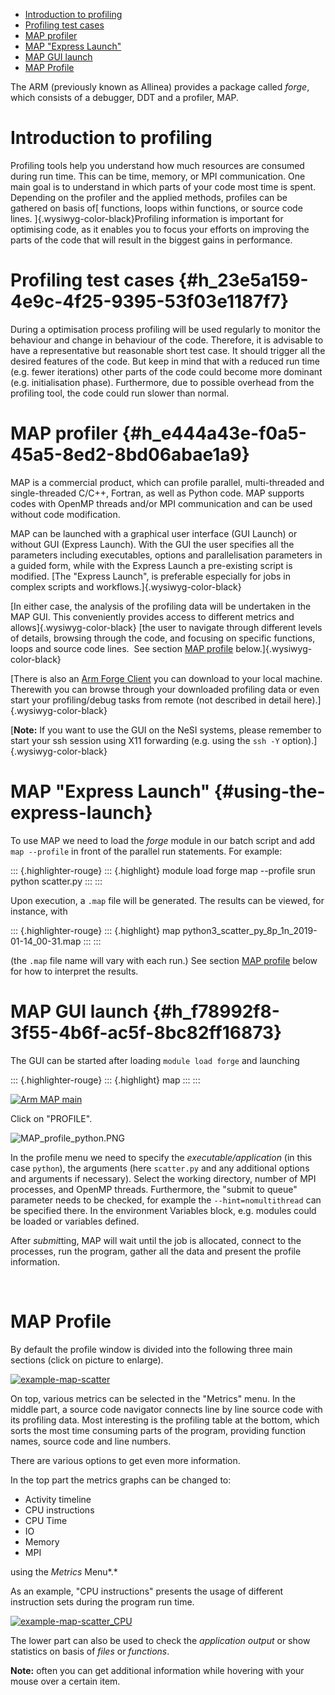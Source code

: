 -   [Introduction to profiling](#introduction-to-profiling)
-   [Profiling test cases](#h_23e5a159-4e9c-4f25-9395-53f03e1187f7)
-   [MAP profiler](#h_e444a43e-f0a5-45a5-8ed2-8bd06abae1a9)
-   [MAP "Express Launch"](#using-the-express-launch)
-   [MAP GUI launch](#h_f78992f8-3f55-4b6f-ac5f-8bc82ff16873)
-   [MAP Profile](#map-profile)

The ARM (previously known as Allinea) provides a package called *forge*,
which consists of a debugger, DDT and a profiler, MAP.

Introduction to profiling
=========================

Profiling tools help you understand how much resources are consumed
during run time. This can be time, memory, or MPI communication. One
main goal is to understand in which parts of your code most time is
spent. Depending on the profiler and the applied methods, profiles can
be gathered on basis of[ functions, loops within functions, or source
code lines. ]{.wysiwyg-color-black}Profiling information is important
for optimising code, as it enables you to focus your efforts on
improving the parts of the code that will result in the biggest gains in
performance.

Profiling test cases {#h_23e5a159-4e9c-4f25-9395-53f03e1187f7}
====================

During a optimisation process profiling will be used regularly to
monitor the behaviour and change in behaviour of the code. Therefore, it
is advisable to have a representative but reasonable short test case. It
should trigger all the desired features of the code. But keep in mind
that with a reduced run time (e.g. fewer iterations) other parts of the
code could become more dominant (e.g. initialisation phase).
Furthermore, due to possible overhead from the profiling tool, the code
could run slower than normal.

MAP profiler {#h_e444a43e-f0a5-45a5-8ed2-8bd06abae1a9}
============

MAP is a commercial product, which can profile parallel, multi-threaded
and single-threaded C/C++, Fortran, as well as Python code. MAP supports
codes with OpenMP threads and/or MPI communication and can be used
without code modification.

MAP can be launched with a graphical user interface (GUI Launch) or
without GUI (Express Launch). With the GUI the user specifies all the
parameters including executables, options and parallelisation parameters
in a guided form, while with the Express Launch a pre-existing script is
modified. [The "Express Launch", is preferable especially for jobs in
complex scripts and workflows.]{.wysiwyg-color-black}

[In either case, the analysis of the profiling data will be undertaken
in the MAP GUI. This conveniently provides access to different metrics
and allows]{.wysiwyg-color-black} [the user to navigate through
different levels of details, browsing through the code, and focusing on
specific functions, loops and source code lines.  See section [MAP
profile](#map-profile) below.]{.wysiwyg-color-black}

[There is also an [Arm Forge
Client](https://developer.arm.com/tools-and-software/server-and-hpc/arm-architecture-tools/downloads/download-arm-forge)
you can download to your local machine. Therewith you can browse through
your downloaded profiling data or even start your profiling/debug tasks
from remote (not described in detail here).]{.wysiwyg-color-black}

[**Note:** If you want to use the GUI on the NeSI systems, please
remember to start your ssh session using X11 forwarding (e.g. using the
`ssh -Y` option).]{.wysiwyg-color-black}

MAP "Express Launch" {#using-the-express-launch}
====================

To use MAP we need to load the *forge* module in our batch script and
add `map --profile` in front of the parallel run statements. For
example:

::: {.highlighter-rouge}
::: {.highlight}
    module load forge
    map --profile srun python scatter.py
:::
:::

Upon execution, a `.map` file will be generated. The results can be
viewed, for instance, with

::: {.highlighter-rouge}
::: {.highlight}
    map python3_scatter_py_8p_1n_2019-01-14_00-31.map
:::
:::

(the `.map` file name will vary with each run.) See section [MAP
profile](#map-profile) below for how to interpret the results.

MAP GUI launch {#h_f78992f8-3f55-4b6f-ac5f-8bc82ff16873}
==============

The GUI can be started after loading `module load forge` and launching

::: {.highlighter-rouge}
::: {.highlight}
    map
:::
:::

[![Arm MAP
main](https://nesi.github.io/perf-training/python-scatter/images/ARM_MAP_main.png)](https://nesi.github.io/perf-training/python-scatter/images/ARM_MAP_main.png)

Click on "PROFILE".

![MAP\_profile\_python.PNG](https://support.nesi.org.nz/hc/article_attachments/360002074056/MAP_profile_python.PNG)

In the profile menu we need to specify the *executable/application* (in
this case `python`), the arguments (here `scatter.py` and any additional
options and arguments if necessary). Select the working directory,
number of MPI processes, and OpenMP threads. Furthermore, the "submit to
queue" parameter needs to be checked, for example the
`--hint=nomultithread` can be specified there. In the environment
Variables block, e.g. modules could be loaded or variables defined.

After *submit*ting, MAP will wait until the job is allocated, connect to
the processes, run the program, gather all the data and present the
profile information.

 

MAP Profile
===========

By default the profile window is divided into the following three main
sections (click on picture to enlarge).

[![example-map-scatter](https://nesi.github.io/perf-training/python-scatter/images/ARM_MAP_scatter_mpi.png)](https://nesi.github.io/perf-training/python-scatter/images/ARM_MAP_scatter_mpi.png)

On top, various metrics can be selected in the "Metrics" menu. In the
middle part, a source code navigator connects line by line source code
with its profiling data. Most interesting is the profiling table at the
bottom, which sorts the most time consuming parts of the program,
providing function names, source code and line numbers.

There are various options to get even more information.

In the top part the metrics graphs can be changed to:

-   Activity timeline
-   CPU instructions
-   CPU Time
-   IO
-   Memory
-   MPI

using the *Metrics* Menu*.*

As an example, "CPU instructions" presents the usage of different
instruction sets during the program run time.

[![example-map-scatter\_CPU](https://nesi.github.io/perf-training/python-scatter/images/ARM_MAP_scatter_mpi_CPU.png)](https://nesi.github.io/perf-training/python-scatter/images/ARM_MAP_scatter_mpi_CPU.png)

The lower part can also be used to check the *application output* or
show statistics on basis of *files* or *functions*.

**Note:** often you can get additional information while hovering with
your mouse over a certain item.

